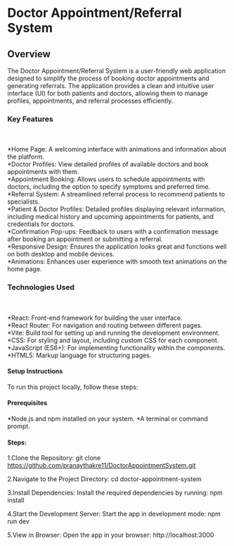 # Doctor Appointment/Referral System

<h2>Overview</h2>
The Doctor Appointment/Referral System is a user-friendly web application designed to simplify the process of booking doctor appointments and generating referrals. The application provides a clean and intuitive user interface (UI) for both patients and doctors, allowing them to manage profiles, appointments, and referral processes efficiently.

<h3>Key Features</h3><br><br>
*Home Page: A welcoming interface with animations and information about the platform.<br>
*Doctor Profiles: View detailed profiles of available doctors and book appointments with them.<br>
*Appointment Booking: Allows users to schedule appointments with doctors, including the option to specify symptoms and preferred time.<br>
*Referral System: A streamlined referral process to recommend patients to specialists.<br>
*Patient & Doctor Profiles: Detailed profiles displaying relevant information, including medical history and upcoming appointments for patients, and credentials for doctors.<br>
*Confirmation Pop-ups: Feedback to users with a confirmation message after booking an appointment or submitting a referral.<br>
*Responsive Design: Ensures the application looks great and functions well on both desktop and mobile devices.<br>
*Animations: Enhances user experience with smooth text animations on the home page.<br>

<h3>Technologies Used</h3><br><br>
*React: Front-end framework for building the user interface.<br>
*React Router: For navigation and routing between different pages.<br>
*Vite: Build tool for setting up and running the development environment.<br>
*CSS: For styling and layout, including custom CSS for each component.<br>
*JavaScript (ES6+): For implementing functionality within the components.<br>
*HTML5: Markup language for structuring pages.<br>

<h4>Setup Instructions</h4>
To run this project locally, follow these steps:

<h4>Prerequisites</h4>
*Node.js and npm installed on your system.
*A terminal or command prompt.

<h4>Steps:</h4>

1.Clone the Repository:
git clone https://github.com/pranaythakre11/DoctorAppointmentSystem.git

2.Navigate to the Project Directory:
cd doctor-appointment-system

3.Install Dependencies: 
Install the required dependencies by running:
npm install

4.Start the Development Server: Start the app in development mode:
npm run dev

5.View in Browser: Open the app in your browser:
http://localhost:3000